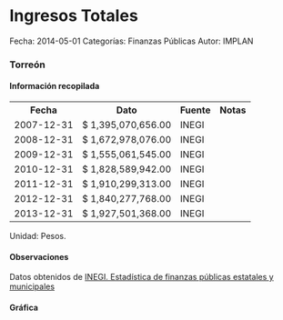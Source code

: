 Ingresos Totales
=====

Fecha: 2014-05-01
Categorías: Finanzas Públicas
Autor: IMPLAN

### Torreón

#### Información recopilada

<table class="table table-hover table-bordered">
  <tr><th>Fecha</th><th>Dato</th><th>Fuente</th><th>Notas</th></tr>
  <tr><td>2007-12-31</td><td>$ 1,395,070,656.00</td><td>INEGI</td><td></td></tr>
  <tr><td>2008-12-31</td><td>$ 1,672,978,076.00</td><td>INEGI</td><td></td></tr>
  <tr><td>2009-12-31</td><td>$ 1,555,061,545.00</td><td>INEGI</td><td></td></tr>
  <tr><td>2010-12-31</td><td>$ 1,828,589,942.00</td><td>INEGI</td><td></td></tr>
  <tr><td>2011-12-31</td><td>$ 1,910,299,313.00</td><td>INEGI</td><td></td></tr>
  <tr><td>2012-12-31</td><td>$ 1,840,277,768.00</td><td>INEGI</td><td></td></tr>
  <tr><td>2013-12-31</td><td>$ 1,927,501,368.00</td><td>INEGI</td><td></td></tr>
</table>

Unidad: Pesos.

#### Observaciones

Datos obtenidos de [INEGI. Estadística de finanzas públicas estatales y municipales](http://www.inegi.org.mx/sistemas/olap/Proyectos/bd/continuas/finanzaspublicas/FPMun.asp?s=est&c=11289&proy=efipem_fmun)

#### Gráfica

<div id="Morrishxwuadbb" class="grafica"></div>
  <!-- JAVASCRIPT DE LA GRAFICA EN Morrishxwuadbb -->
  <script>
  new Morris.Bar({
    element: 'Morrishxwuadbb',
    data: [
      { fecha: '2007-12-31', dato: 1395070656.00 },
      { fecha: '2008-12-31', dato: 1672978076.00 },
      { fecha: '2009-12-31', dato: 1555061545.00 },
      { fecha: '2010-12-31', dato: 1828589942.00 },
      { fecha: '2011-12-31', dato: 1910299313.00 },
      { fecha: '2012-12-31', dato: 1840277768.00 },
      { fecha: '2013-12-31', dato: 1927501368.00 }
    ],
    xkey: 'fecha',
    ykeys: ['dato'],
    labels: ['Dato']
  });
  </script>
